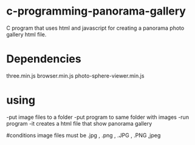 # c-programming-panorama-gallery
C program that uses html and javascript for creating a panorama photo gallery html file.

#  Dependencies

three.min.js
browser.min.js
photo-sphere-viewer.min.js


# using

-put image files to a folder 
-put program to same folder with images
-run program
-it creates a html file that show panorama gallery

#conditions 
image files must be .jpg , .png , .JPG , .PNG ,jpeg
